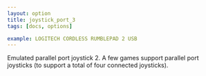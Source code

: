 ```yaml
---
layout: option
title: joystick_port_3
tags: [docs, options]

example: LOGITECH CORDLESS RUMBLEPAD 2 USB
---
```


Emulated parallel port joystick 2. A few games support parallel port
joysticks (to support a total of four connected joysticks).
